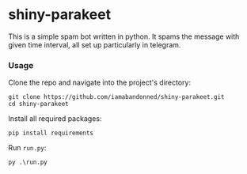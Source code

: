 # shiny-parakeet
This is a simple spam bot written in python. It spams the message with given time interval, all set up particularly in telegram. 
### Usage
Clone the repo and navigate into the project's directory:
```
git clone https://github.com/iamabandonned/shiny-parakeet.git
cd shiny-parakeet
```
Install all required packages:
```
pip install requirements
```
Run `run.py`:
```
py .\run.py
```